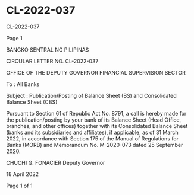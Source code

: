# CL-2022-037

CL-2022-037

Page 1

BANGKO SENTRAL NG PILIPINAS

CIRCULAR LETTER NO. CL-2022-037

OFFICE OF THE DEPUTY GOVERNOR FINANCIAL SUPERVISION SECTOR

To : All Banks

Subject : Publication/Posting of Balance Sheet (BS) and Consolidated Balance Sheet (CBS)

Pursuant to Section 61 of Republic Act No. 8791, a call is hereby made for the publication/posting by your bank of its Balance Sheet (Head Office, branches, and other offices) together with its Consolidated Balance Sheet (banks and its subsidiaries and affiliates), if applicable, as of 31 March 2022, in accordance with Section 175 of the Manual of Regulations for Banks (MORB) and Memorandum No. M-2020-073 dated 25 September 2020.



CHUCHI G. FONACIER Deputy Governor

18 April 2022

Page 1 of 1